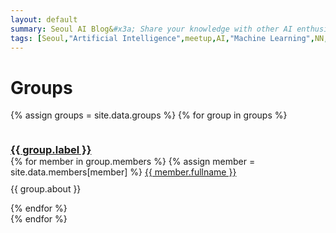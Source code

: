 ```yaml
---
layout: default
summary: Seoul AI Blog&#x3a; Share your knowledge with other AI enthusiasts!
tags: [Seoul,"Artificial Intelligence",meetup,AI,"Machine Learning",NN,"Neural Networks",Korea,Gangnam]
---
```


# Groups

{% assign groups = site.data.groups %}
{% for group in groups %}
  <div>
      <h3 style="display:inline-block;margin-bottom:0px"><a href="{{ group.label }}">{{ group.label }}</a></h3><br>
      {% for member in group.members %}
        {% assign member = site.data.members[member] %}
        <a href="{{ site.url }}/members/{{ member.label }}">{{ member.fullname }}</a><br>
        <p style="text-align:justify;margin-top:10px;">
        {{ group.about }}
        </p>
      {% endfor %}
  </div>
{% endfor %}
